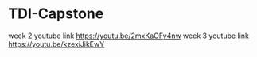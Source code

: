 # TDI-Capstone

week 2 youtube link https://youtu.be/2mxKaOFy4nw
week 3 youtube link https://youtu.be/kzexiJikEwY
